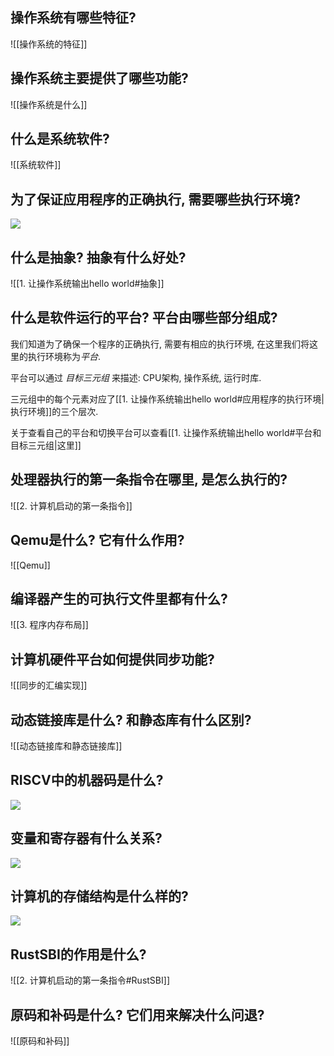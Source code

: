 ## 操作系统有哪些特征?
![[操作系统的特征]]

## 操作系统主要提供了哪些功能?
![[操作系统是什么]]

## 什么是系统软件?
![[系统软件]]

## 为了保证应用程序的正确执行, 需要哪些执行环境?
![](https://picture-bed-1301848969.cos.ap-shanghai.myqcloud.com/20220418144059.png)

## 什么是抽象? 抽象有什么好处?
![[1. 让操作系统输出hello world#抽象]]

## 什么是软件运行的平台? 平台由哪些部分组成?
我们知道为了确保一个程序的正确执行, 需要有相应的执行环境, 在这里我们将这里的执行环境称为*平台*.

平台可以通过 *目标三元组* 来描述: CPU架构, 操作系统, 运行时库.

三元组中的每个元素对应了[[1. 让操作系统输出hello world#应用程序的执行环境|执行环境]]的三个层次.

关于查看自己的平台和切换平台可以查看[[1. 让操作系统输出hello world#平台和目标三元组|这里]]

## 处理器执行的第一条指令在哪里, 是怎么执行的?
![[2. 计算机启动的第一条指令]]

## Qemu是什么? 它有什么作用?
![[Qemu]]

## 编译器产生的可执行文件里都有什么?
![[3. 程序内存布局]]

## 计算机硬件平台如何提供同步功能?
![[同步的汇编实现]]

## 动态链接库是什么? 和静态库有什么区别?
![[动态链接库和静态链接库]]

## RISCV中的机器码是什么?
![](https://picture-bed-1301848969.cos.ap-shanghai.myqcloud.com/20220424211556.png)

## 变量和寄存器有什么关系?
![](https://picture-bed-1301848969.cos.ap-shanghai.myqcloud.com/20220424211828.png)


## 计算机的存储结构是什么样的?
![](https://picture-bed-1301848969.cos.ap-shanghai.myqcloud.com/20220424213346.png)

## RustSBI的作用是什么?
![[2. 计算机启动的第一条指令#RustSBI]]

## 原码和补码是什么? 它们用来解决什么问退?
![[原码和补码]]